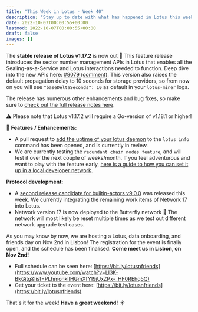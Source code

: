 ```yaml
---
title: "This Week in Lotus - Week 40"
description: "Stay up to date with what has happened in Lotus this week"
date: 2022-10-07T00:00:55+00:00
lastmod: 2022-10-07T00:00:55+00:00
draft: false
images: []
---
```


The **stable release of Lotus v1.17.2** is now out :tada: This feature release introduces the sector number management APIs in Lotus that enables all the Sealing-as-a-Service and Lotus interactions needed to function. Deep dive into the new APIs here: [#9079 (comment)](https://github.com/filecoin-project/lotus/discussions/9079#discussioncomment-3652044). This version also raises the default propagation delay to 10 seconds for storage providers, so from now on you will see `"baseDeltaSeconds": 10` as default in your `lotus-miner` logs.

The release has numerous other enhancements and bug fixes, so make sure to [check out the full release notes here](https://github.com/filecoin-project/lotus/releases/tag/v1.17.2).

:warning: Please note that Lotus v1.17.2 will require a Go-version of v1.18.1 or higher!

:rocket: **Features / Enhancements:**
- A pull request to [add the uptime of your lotus daemon](https://github.com/filecoin-project/lotus/pull/9436) to the `lotus info` command has been opened, and is currently in review.
- We are currently testing the `redundant chain nodes feature`, and will test it over the next couple of weeks/month. If you feel adventurous and want to play with the feature early, [here is a guide to how you can set it up in a local developer network](https://github.com/filecoin-project/lotus/discussions/9449).

**Protocol development:**
- A [second release candidate for builtin-actors v9.0.0](https://github.com/filecoin-project/builtin-actors/releases/tag/v9.0.0-rc.2) was released this week. We currently integrating the remaining work items of Network 17 into Lotus.
- Network version 17 is now deployed to the Butterfly network :butterfly: The network will most likely be reset multiple times as we test out different network upgrade test cases.

As you may know by now, we are hosting a Lotus, data onboarding, and friends day on Nov 2nd in Lisbon! The registration for the event is finally open, and the schedule has been finalised. **Come meet us in Lisbon, on Nov 2nd!**
- Full schedule can be seen here: [https://bit.ly/lotusnfriends](https://www.youtube.com/watch?v=LI3K-BkGitg&list=PLhmonklIHGmXfYI9jUxZPx-_HF0REhq5Q)
- Get your ticket to the event here: [https://bit.ly/lotusnfriends](https://bit.ly/lotusnfriends) 

That´s it for the week! **Have a great weekend!** :sunny: